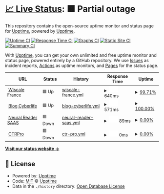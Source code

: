 # [📈 Live Status](https://upptime.github.io/upptime): <!--live status--> **🟧 Partial outage**

This repository contains the open-source uptime monitor and status page for [Upptime](https://upptime.js.org), powered by [Upptime](https://github.com/upptime/upptime).

[![Uptime CI](https://github.com/upptime/upptime/workflows/Uptime%20CI/badge.svg)](https://github.com/upptime/upptime/actions?query=workflow%3A%22Uptime+CI%22)
[![Response Time CI](https://github.com/upptime/upptime/workflows/Response%20Time%20CI/badge.svg)](https://github.com/upptime/upptime/actions?query=workflow%3A%22Response+Time+CI%22)
[![Graphs CI](https://github.com/upptime/upptime/workflows/Graphs%20CI/badge.svg)](https://github.com/upptime/upptime/actions?query=workflow%3A%22Graphs+CI%22)
[![Static Site CI](https://github.com/upptime/upptime/workflows/Static%20Site%20CI/badge.svg)](https://github.com/upptime/upptime/actions?query=workflow%3A%22Static+Site+CI%22)
[![Summary CI](https://github.com/upptime/upptime/workflows/Summary%20CI/badge.svg)](https://github.com/upptime/upptime/actions?query=workflow%3A%22Summary+CI%22)

With [Upptime](https://upptime.js.org), you can get your own unlimited and free uptime monitor and status page, powered entirely by a GitHub repository. We use [Issues](https://github.com/upptime/upptime/issues) as incident reports, [Actions](https://github.com/upptime/upptime/actions) as uptime monitors, and [Pages](https://upptime.github.io/upptime) for the status page.

<!--start: status pages-->
<!-- This summary is generated by Upptime (https://github.com/upptime/upptime) -->
<!-- Do not edit this manually, your changes will be overwritten -->
<!-- prettier-ignore -->
| URL | Status | History | Response Time | Uptime |
| --- | ------ | ------- | ------------- | ------ |
| <img alt="" src="https://icons.duckduckgo.com/ip3/www.wiscale.fr.ico" height="13"> [Wiscale France](https://www.wiscale.fr) | 🟩 Up | [wiscale-france.yml](https://github.com/M4k34B3tt3rW0r1D/myuptime/commits/HEAD/history/wiscale-france.yml) | <details><summary><img alt="Response time graph" src="./graphs/wiscale-france/response-time-week.png" height="20"> 640ms</summary><br><a href="https://upptime.github.io/upptime/history/wiscale-france"><img alt="Response time 1228" src="https://img.shields.io/endpoint?url=https%3A%2F%2Fraw.githubusercontent.com%2FM4k34B3tt3rW0r1D%2Fmyuptime%2FHEAD%2Fapi%2Fwiscale-france%2Fresponse-time.json"></a><br><a href="https://upptime.github.io/upptime/history/wiscale-france"><img alt="24-hour response time 469" src="https://img.shields.io/endpoint?url=https%3A%2F%2Fraw.githubusercontent.com%2FM4k34B3tt3rW0r1D%2Fmyuptime%2FHEAD%2Fapi%2Fwiscale-france%2Fresponse-time-day.json"></a><br><a href="https://upptime.github.io/upptime/history/wiscale-france"><img alt="7-day response time 640" src="https://img.shields.io/endpoint?url=https%3A%2F%2Fraw.githubusercontent.com%2FM4k34B3tt3rW0r1D%2Fmyuptime%2FHEAD%2Fapi%2Fwiscale-france%2Fresponse-time-week.json"></a><br><a href="https://upptime.github.io/upptime/history/wiscale-france"><img alt="30-day response time 809" src="https://img.shields.io/endpoint?url=https%3A%2F%2Fraw.githubusercontent.com%2FM4k34B3tt3rW0r1D%2Fmyuptime%2FHEAD%2Fapi%2Fwiscale-france%2Fresponse-time-month.json"></a><br><a href="https://upptime.github.io/upptime/history/wiscale-france"><img alt="1-year response time 1330" src="https://img.shields.io/endpoint?url=https%3A%2F%2Fraw.githubusercontent.com%2FM4k34B3tt3rW0r1D%2Fmyuptime%2FHEAD%2Fapi%2Fwiscale-france%2Fresponse-time-year.json"></a></details> | <details><summary><a href="https://upptime.github.io/upptime/history/wiscale-france">99.71%</a></summary><a href="https://upptime.github.io/upptime/history/wiscale-france"><img alt="All-time uptime 99.92%" src="https://img.shields.io/endpoint?url=https%3A%2F%2Fraw.githubusercontent.com%2FM4k34B3tt3rW0r1D%2Fmyuptime%2FHEAD%2Fapi%2Fwiscale-france%2Fuptime.json"></a><br><a href="https://upptime.github.io/upptime/history/wiscale-france"><img alt="24-hour uptime 99.67%" src="https://img.shields.io/endpoint?url=https%3A%2F%2Fraw.githubusercontent.com%2FM4k34B3tt3rW0r1D%2Fmyuptime%2FHEAD%2Fapi%2Fwiscale-france%2Fuptime-day.json"></a><br><a href="https://upptime.github.io/upptime/history/wiscale-france"><img alt="7-day uptime 99.71%" src="https://img.shields.io/endpoint?url=https%3A%2F%2Fraw.githubusercontent.com%2FM4k34B3tt3rW0r1D%2Fmyuptime%2FHEAD%2Fapi%2Fwiscale-france%2Fuptime-week.json"></a><br><a href="https://upptime.github.io/upptime/history/wiscale-france"><img alt="30-day uptime 99.73%" src="https://img.shields.io/endpoint?url=https%3A%2F%2Fraw.githubusercontent.com%2FM4k34B3tt3rW0r1D%2Fmyuptime%2FHEAD%2Fapi%2Fwiscale-france%2Fuptime-month.json"></a><br><a href="https://upptime.github.io/upptime/history/wiscale-france"><img alt="1-year uptime 99.92%" src="https://img.shields.io/endpoint?url=https%3A%2F%2Fraw.githubusercontent.com%2FM4k34B3tt3rW0r1D%2Fmyuptime%2FHEAD%2Fapi%2Fwiscale-france%2Fuptime-year.json"></a></details>
| <img alt="" src="https://icons.duckduckgo.com/ip3/cyberlife.blog.ico" height="13"> [Blog Cyberlife](https://cyberlife.blog) | 🟩 Up | [blog-cyberlife.yml](https://github.com/M4k34B3tt3rW0r1D/myuptime/commits/HEAD/history/blog-cyberlife.yml) | <details><summary><img alt="Response time graph" src="./graphs/blog-cyberlife/response-time-week.png" height="20"> 571ms</summary><br><a href="https://upptime.github.io/upptime/history/blog-cyberlife"><img alt="Response time 899" src="https://img.shields.io/endpoint?url=https%3A%2F%2Fraw.githubusercontent.com%2FM4k34B3tt3rW0r1D%2Fmyuptime%2FHEAD%2Fapi%2Fblog-cyberlife%2Fresponse-time.json"></a><br><a href="https://upptime.github.io/upptime/history/blog-cyberlife"><img alt="24-hour response time 209" src="https://img.shields.io/endpoint?url=https%3A%2F%2Fraw.githubusercontent.com%2FM4k34B3tt3rW0r1D%2Fmyuptime%2FHEAD%2Fapi%2Fblog-cyberlife%2Fresponse-time-day.json"></a><br><a href="https://upptime.github.io/upptime/history/blog-cyberlife"><img alt="7-day response time 571" src="https://img.shields.io/endpoint?url=https%3A%2F%2Fraw.githubusercontent.com%2FM4k34B3tt3rW0r1D%2Fmyuptime%2FHEAD%2Fapi%2Fblog-cyberlife%2Fresponse-time-week.json"></a><br><a href="https://upptime.github.io/upptime/history/blog-cyberlife"><img alt="30-day response time 786" src="https://img.shields.io/endpoint?url=https%3A%2F%2Fraw.githubusercontent.com%2FM4k34B3tt3rW0r1D%2Fmyuptime%2FHEAD%2Fapi%2Fblog-cyberlife%2Fresponse-time-month.json"></a><br><a href="https://upptime.github.io/upptime/history/blog-cyberlife"><img alt="1-year response time 789" src="https://img.shields.io/endpoint?url=https%3A%2F%2Fraw.githubusercontent.com%2FM4k34B3tt3rW0r1D%2Fmyuptime%2FHEAD%2Fapi%2Fblog-cyberlife%2Fresponse-time-year.json"></a></details> | <details><summary><a href="https://upptime.github.io/upptime/history/blog-cyberlife">100.00%</a></summary><a href="https://upptime.github.io/upptime/history/blog-cyberlife"><img alt="All-time uptime 99.92%" src="https://img.shields.io/endpoint?url=https%3A%2F%2Fraw.githubusercontent.com%2FM4k34B3tt3rW0r1D%2Fmyuptime%2FHEAD%2Fapi%2Fblog-cyberlife%2Fuptime.json"></a><br><a href="https://upptime.github.io/upptime/history/blog-cyberlife"><img alt="24-hour uptime 100.00%" src="https://img.shields.io/endpoint?url=https%3A%2F%2Fraw.githubusercontent.com%2FM4k34B3tt3rW0r1D%2Fmyuptime%2FHEAD%2Fapi%2Fblog-cyberlife%2Fuptime-day.json"></a><br><a href="https://upptime.github.io/upptime/history/blog-cyberlife"><img alt="7-day uptime 100.00%" src="https://img.shields.io/endpoint?url=https%3A%2F%2Fraw.githubusercontent.com%2FM4k34B3tt3rW0r1D%2Fmyuptime%2FHEAD%2Fapi%2Fblog-cyberlife%2Fuptime-week.json"></a><br><a href="https://upptime.github.io/upptime/history/blog-cyberlife"><img alt="30-day uptime 100.00%" src="https://img.shields.io/endpoint?url=https%3A%2F%2Fraw.githubusercontent.com%2FM4k34B3tt3rW0r1D%2Fmyuptime%2FHEAD%2Fapi%2Fblog-cyberlife%2Fuptime-month.json"></a><br><a href="https://upptime.github.io/upptime/history/blog-cyberlife"><img alt="1-year uptime 99.98%" src="https://img.shields.io/endpoint?url=https%3A%2F%2Fraw.githubusercontent.com%2FM4k34B3tt3rW0r1D%2Fmyuptime%2FHEAD%2Fapi%2Fblog-cyberlife%2Fuptime-year.json"></a></details>
| <img alt="" src="https://icons.duckduckgo.com/ip3/neural-reader.com.ico" height="13"> [Neural Reader SAAS](https://neural-reader.com) | 🟥 Down | [neural-reader-saas.yml](https://github.com/M4k34B3tt3rW0r1D/myuptime/commits/HEAD/history/neural-reader-saas.yml) | <details><summary><img alt="Response time graph" src="./graphs/neural-reader-saas/response-time-week.png" height="20"> 89ms</summary><br><a href="https://upptime.github.io/upptime/history/neural-reader-saas"><img alt="Response time 97" src="https://img.shields.io/endpoint?url=https%3A%2F%2Fraw.githubusercontent.com%2FM4k34B3tt3rW0r1D%2Fmyuptime%2FHEAD%2Fapi%2Fneural-reader-saas%2Fresponse-time.json"></a><br><a href="https://upptime.github.io/upptime/history/neural-reader-saas"><img alt="24-hour response time 124" src="https://img.shields.io/endpoint?url=https%3A%2F%2Fraw.githubusercontent.com%2FM4k34B3tt3rW0r1D%2Fmyuptime%2FHEAD%2Fapi%2Fneural-reader-saas%2Fresponse-time-day.json"></a><br><a href="https://upptime.github.io/upptime/history/neural-reader-saas"><img alt="7-day response time 89" src="https://img.shields.io/endpoint?url=https%3A%2F%2Fraw.githubusercontent.com%2FM4k34B3tt3rW0r1D%2Fmyuptime%2FHEAD%2Fapi%2Fneural-reader-saas%2Fresponse-time-week.json"></a><br><a href="https://upptime.github.io/upptime/history/neural-reader-saas"><img alt="30-day response time 81" src="https://img.shields.io/endpoint?url=https%3A%2F%2Fraw.githubusercontent.com%2FM4k34B3tt3rW0r1D%2Fmyuptime%2FHEAD%2Fapi%2Fneural-reader-saas%2Fresponse-time-month.json"></a><br><a href="https://upptime.github.io/upptime/history/neural-reader-saas"><img alt="1-year response time 93" src="https://img.shields.io/endpoint?url=https%3A%2F%2Fraw.githubusercontent.com%2FM4k34B3tt3rW0r1D%2Fmyuptime%2FHEAD%2Fapi%2Fneural-reader-saas%2Fresponse-time-year.json"></a></details> | <details><summary><a href="https://upptime.github.io/upptime/history/neural-reader-saas">0.00%</a></summary><a href="https://upptime.github.io/upptime/history/neural-reader-saas"><img alt="All-time uptime 5.65%" src="https://img.shields.io/endpoint?url=https%3A%2F%2Fraw.githubusercontent.com%2FM4k34B3tt3rW0r1D%2Fmyuptime%2FHEAD%2Fapi%2Fneural-reader-saas%2Fuptime.json"></a><br><a href="https://upptime.github.io/upptime/history/neural-reader-saas"><img alt="24-hour uptime 0.00%" src="https://img.shields.io/endpoint?url=https%3A%2F%2Fraw.githubusercontent.com%2FM4k34B3tt3rW0r1D%2Fmyuptime%2FHEAD%2Fapi%2Fneural-reader-saas%2Fuptime-day.json"></a><br><a href="https://upptime.github.io/upptime/history/neural-reader-saas"><img alt="7-day uptime 0.00%" src="https://img.shields.io/endpoint?url=https%3A%2F%2Fraw.githubusercontent.com%2FM4k34B3tt3rW0r1D%2Fmyuptime%2FHEAD%2Fapi%2Fneural-reader-saas%2Fuptime-week.json"></a><br><a href="https://upptime.github.io/upptime/history/neural-reader-saas"><img alt="30-day uptime 1.38%" src="https://img.shields.io/endpoint?url=https%3A%2F%2Fraw.githubusercontent.com%2FM4k34B3tt3rW0r1D%2Fmyuptime%2FHEAD%2Fapi%2Fneural-reader-saas%2Fuptime-month.json"></a><br><a href="https://upptime.github.io/upptime/history/neural-reader-saas"><img alt="1-year uptime 0.00%" src="https://img.shields.io/endpoint?url=https%3A%2F%2Fraw.githubusercontent.com%2FM4k34B3tt3rW0r1D%2Fmyuptime%2FHEAD%2Fapi%2Fneural-reader-saas%2Fuptime-year.json"></a></details>
| <img alt="" src="https://icons.duckduckgo.com/ip3/ctrpro.co.ico" height="13"> [CTRPro](https://ctrpro.co) | 🟥 Down | [ctr-pro.yml](https://github.com/M4k34B3tt3rW0r1D/myuptime/commits/HEAD/history/ctr-pro.yml) | <details><summary><img alt="Response time graph" src="./graphs/ctr-pro/response-time-week.png" height="20"> 0ms</summary><br><a href="https://upptime.github.io/upptime/history/ctr-pro"><img alt="Response time 1066" src="https://img.shields.io/endpoint?url=https%3A%2F%2Fraw.githubusercontent.com%2FM4k34B3tt3rW0r1D%2Fmyuptime%2FHEAD%2Fapi%2Fctr-pro%2Fresponse-time.json"></a><br><a href="https://upptime.github.io/upptime/history/ctr-pro"><img alt="24-hour response time 0" src="https://img.shields.io/endpoint?url=https%3A%2F%2Fraw.githubusercontent.com%2FM4k34B3tt3rW0r1D%2Fmyuptime%2FHEAD%2Fapi%2Fctr-pro%2Fresponse-time-day.json"></a><br><a href="https://upptime.github.io/upptime/history/ctr-pro"><img alt="7-day response time 0" src="https://img.shields.io/endpoint?url=https%3A%2F%2Fraw.githubusercontent.com%2FM4k34B3tt3rW0r1D%2Fmyuptime%2FHEAD%2Fapi%2Fctr-pro%2Fresponse-time-week.json"></a><br><a href="https://upptime.github.io/upptime/history/ctr-pro"><img alt="30-day response time 233" src="https://img.shields.io/endpoint?url=https%3A%2F%2Fraw.githubusercontent.com%2FM4k34B3tt3rW0r1D%2Fmyuptime%2FHEAD%2Fapi%2Fctr-pro%2Fresponse-time-month.json"></a><br><a href="https://upptime.github.io/upptime/history/ctr-pro"><img alt="1-year response time 961" src="https://img.shields.io/endpoint?url=https%3A%2F%2Fraw.githubusercontent.com%2FM4k34B3tt3rW0r1D%2Fmyuptime%2FHEAD%2Fapi%2Fctr-pro%2Fresponse-time-year.json"></a></details> | <details><summary><a href="https://upptime.github.io/upptime/history/ctr-pro">0.00%</a></summary><a href="https://upptime.github.io/upptime/history/ctr-pro"><img alt="All-time uptime 87.64%" src="https://img.shields.io/endpoint?url=https%3A%2F%2Fraw.githubusercontent.com%2FM4k34B3tt3rW0r1D%2Fmyuptime%2FHEAD%2Fapi%2Fctr-pro%2Fuptime.json"></a><br><a href="https://upptime.github.io/upptime/history/ctr-pro"><img alt="24-hour uptime 0.00%" src="https://img.shields.io/endpoint?url=https%3A%2F%2Fraw.githubusercontent.com%2FM4k34B3tt3rW0r1D%2Fmyuptime%2FHEAD%2Fapi%2Fctr-pro%2Fuptime-day.json"></a><br><a href="https://upptime.github.io/upptime/history/ctr-pro"><img alt="7-day uptime 0.00%" src="https://img.shields.io/endpoint?url=https%3A%2F%2Fraw.githubusercontent.com%2FM4k34B3tt3rW0r1D%2Fmyuptime%2FHEAD%2Fapi%2Fctr-pro%2Fuptime-week.json"></a><br><a href="https://upptime.github.io/upptime/history/ctr-pro"><img alt="30-day uptime 10.80%" src="https://img.shields.io/endpoint?url=https%3A%2F%2Fraw.githubusercontent.com%2FM4k34B3tt3rW0r1D%2Fmyuptime%2FHEAD%2Fapi%2Fctr-pro%2Fuptime-month.json"></a><br><a href="https://upptime.github.io/upptime/history/ctr-pro"><img alt="1-year uptime 78.23%" src="https://img.shields.io/endpoint?url=https%3A%2F%2Fraw.githubusercontent.com%2FM4k34B3tt3rW0r1D%2Fmyuptime%2FHEAD%2Fapi%2Fctr-pro%2Fuptime-year.json"></a></details>

<!--end: status pages-->

[**Visit our status website →**](https://upptime.github.io/upptime)

## 📄 License

- Powered by: [Upptime](https://github.com/upptime/upptime)
- Code: [MIT](./LICENSE) © [Upptime](https://upptime.js.org)
- Data in the `./history` directory: [Open Database License](https://opendatacommons.org/licenses/odbl/1-0/)
